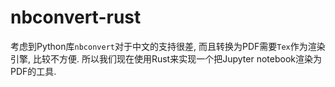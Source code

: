 # nbconvert-rust

考虑到Python库`nbconvert`对于中文的支持很差, 而且转换为PDF需要`Tex`作为渲染引擎, 比较不方便.
所以我们现在使用Rust来实现一个把Jupyter notebook渲染为PDF的工具.


